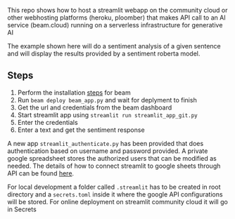 This repo shows how to host a streamlit webapp on the community cloud or other webhosting platforms (heroku, ploomber) that makes API call to an AI service (beam.cloud) running on a serverless infrastructure for generative AI

The example shown here will do a sentiment analysis of a given sentence and will display the results provided by a sentiment roberta model.

## Steps
1. Perform the installation [steps](https://docs.beam.cloud/getting-started/installation) for beam
2. Run `beam deploy beam_app.py` and wait for deplyment to finish
3. Get the url and credentials from the beam dashboard
4. Start streamlit app using `streamlit run streamlit_app_git.py`
5. Enter the credentials
6. Enter a text and get the sentiment response


A new app `streamlit_authenticate.py` has been provided that does authentication based on username and password provided. A private google spreadsheet stores the authorized users that can be modified as needed. The details of how to connect streamlit to google sheets through API can be found [here](https://github.com/streamlit/gsheets-connection).

For local development a folder called `.streamlit` has to be created in root directory and a `secrets.toml` inside it where the google API configurations will be stored. For online deployment on streamlit community cloud it will go in Secrets
